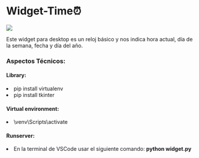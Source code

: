 <caption>
    <div class="container" style="text-aling:center";>
        <h1>Widget-Time⏰</h1>
    </div>
</caption>

<section>
<div class="container">
    <img src="https://github.com/user-attachments/assets/41e8f617-31e7-4f6a-ba19-8865619f7e24">
</div>   

<section>
<div class="container">
    <p>Este widget para desktop es un reloj básico y nos indica hora actual, día de la semana, fecha y día del año.</p>
</div>

<div class="container">
    <h3>Aspectos Técnicos:</h3>
</div>

<div class="container">
    <h4>Library:</h4>
        <li>pip install virtualenv</li>
        <li>pip install tkinter</li>
</div>

<div class="container">
    <h4>Virtual environment:</h4>
        <li>\venv\Scripts\activate</li>
</div>
</section>
        
<footer>
    <div class="container">
        <h4>Runserver:</h4>
             <li>En la terminal de VSCode usar el siguiente comando: <b>python widget.py</b></li>        
    </div>
</footer>
